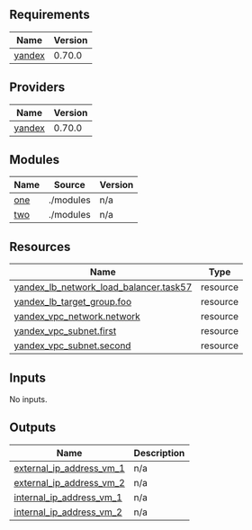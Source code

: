 <!-- BEGIN_TF_DOCS -->
## Requirements

| Name | Version |
|------|---------|
| <a name="requirement_yandex"></a> [yandex](#requirement\_yandex) | 0.70.0 |

## Providers

| Name | Version |
|------|---------|
| <a name="provider_yandex"></a> [yandex](#provider\_yandex) | 0.70.0 |

## Modules

| Name | Source | Version |
|------|--------|---------|
| <a name="module_one"></a> [one](#module\_one) | ./modules | n/a |
| <a name="module_two"></a> [two](#module\_two) | ./modules | n/a |

## Resources

| Name | Type |
|------|------|
| [yandex_lb_network_load_balancer.task57](https://registry.terraform.io/providers/yandex-cloud/yandex/0.70.0/docs/resources/lb_network_load_balancer) | resource |
| [yandex_lb_target_group.foo](https://registry.terraform.io/providers/yandex-cloud/yandex/0.70.0/docs/resources/lb_target_group) | resource |
| [yandex_vpc_network.network](https://registry.terraform.io/providers/yandex-cloud/yandex/0.70.0/docs/resources/vpc_network) | resource |
| [yandex_vpc_subnet.first](https://registry.terraform.io/providers/yandex-cloud/yandex/0.70.0/docs/resources/vpc_subnet) | resource |
| [yandex_vpc_subnet.second](https://registry.terraform.io/providers/yandex-cloud/yandex/0.70.0/docs/resources/vpc_subnet) | resource |

## Inputs

No inputs.

## Outputs

| Name | Description |
|------|-------------|
| <a name="output_external_ip_address_vm_1"></a> [external\_ip\_address\_vm\_1](#output\_external\_ip\_address\_vm\_1) | n/a |
| <a name="output_external_ip_address_vm_2"></a> [external\_ip\_address\_vm\_2](#output\_external\_ip\_address\_vm\_2) | n/a |
| <a name="output_internal_ip_address_vm_1"></a> [internal\_ip\_address\_vm\_1](#output\_internal\_ip\_address\_vm\_1) | n/a |
| <a name="output_internal_ip_address_vm_2"></a> [internal\_ip\_address\_vm\_2](#output\_internal\_ip\_address\_vm\_2) | n/a |
<!-- END_TF_DOCS -->